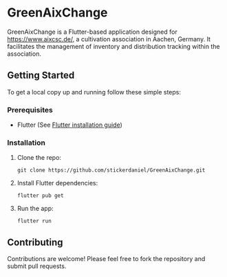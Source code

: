 
# GreenAixChange

GreenAixChange is a Flutter-based application designed for https://www.aixcsc.de/, a cultivation association in Aachen, Germany. It facilitates the management of inventory and distribution tracking within the association.

## Getting Started

To get a local copy up and running follow these simple steps:

### Prerequisites

- Flutter (See [Flutter installation guide](https://docs.flutter.dev/get-started/install))

### Installation

1. Clone the repo:
   ```
   git clone https://github.com/stickerdaniel/GreenAixChange.git
   ```
2. Install Flutter dependencies:
   ```
   flutter pub get
   ```
3. Run the app:
   ```
   flutter run
   ```

## Contributing

Contributions are welcome! Please feel free to fork the repository and submit pull requests.
